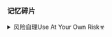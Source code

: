 ### 记忆碎片

<details><summary>风险自理Use At Your Own Risk☣</summary>

高晓s：德国，灌输，我们m族最苦难

数字货币Stone

20世纪的人，用19世纪的方式，管理21世纪的人？

</details>

